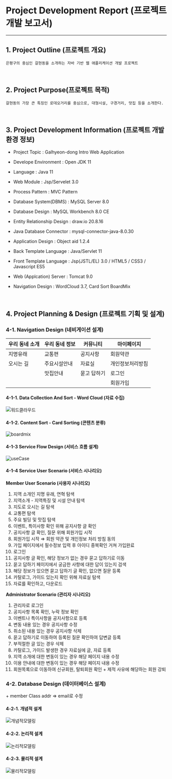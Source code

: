 # Project Development Report (프로젝트 개발 보고서)
-------------------------------------------------
## 1. Project Outline (프로젝트 개요)

    은평구의 중심인 갈현동을 소개하는 자바 기반 웹 애플리케이션 개발 프로젝트

<br>

## 2. Project Purpose(프로젝트 목적)
    갈현동의 가장 큰 특징인 로데오거리를 중심으로, 대형시설, 구경거리, 맛집 등을 소개한다.

<br>

## 3. Project Development Information (프로젝트 개발환경 정보)
- Project Topic : Galhyeon-dong Intro Web Application

- Develope Environment : Open JDK 11

- Language : Java 11

- Web Module : Jsp/Servelet 3.0

- Process Pattern : MVC Pattern

- Database System(DBMS) : MySQL Server 8.0

- Database Design : MySQL Workbench 8.0 CE

- Entity Relationship Design : draw.io 20.8.16

- Java Database Connector : mysql-connector-java-8.0.30

- Application Design : Object aid 1.2.4

- Back Template Language : Java/Servlet 11

- Front Template Language : Jsp(JSTL/EL) 3.0 / HTML5 / CSS3 / Javascript ES5

- Web (Applcation) Server : Tomcat 9.0

- Navigation Design : WordCloud 3.7, Card Sort BoardMix

<br>

## 4. Project Planning & Design (프로젝트 기획 및 설계)

### 4-1. Navigation Design (네비게이션 설계)
| 우리 동네 소개 | 우리 동네 정보 | 커뮤니티 | 마이페이지 | 
|---------------|---------------|---------|------------|
| 지명유래 | 교통편 | 공지사항 | 회원약관 |
| 오시는 길 | 주요시설안내 | 자료실 | 개인정보처리방침 |
| &nbsp; | 맛집안내 | 묻고 답하기 | 로그인 |
| &nbsp; | &nbsp; | &nbsp; | 회원가입 |

#### 4-1-1. Data Collection And Sort - Word Cloud (자료 수집) 
![워드클라우드](./design/wordCloud.png)

#### 4-1-2. Content Sort - Card Sorting (콘텐츠 분류)
![boardmix](./design/cardSorting.png)

#### 4-1-3 Service Flow Design (서비스 흐름 설계) 
![useCase]()

#### 4-1-4 Service User Scenario (서비스 시나리오)
**Member User Scenario (사용자 시나리오)**
1. 지역 소개인 지명 유래, 연혁 탐색
2. 지역소개 - 지역특징 및 시설 안내 탐색
3. 지도로 오시는 길 탐색
4. 교통편 탐색
5. 주요 빌딩 및 맛집 탐색
6. 이벤트, 특이사항 확인 위해 공지사항 글 확인
7. 공지사항 글 확인, 질문 위해 회원가입 시작
8. 회원가입 시작 ⇒ 회원 약관 및 개인정보 처리 방침 동의
9. 가입 페이지에서 필수정보 입력 후 아이디 중복확인 거쳐 가입완료
10. 로그인
11. 공지사항 글 확인, 해당 정보가 없는 경우 묻고 답하기로 이동
12. 묻고 답하기 페이지에서 궁금한 사항에 대한 답이 있는지 검색
13. 해당 정보가 있으면 묻고 답하기 글 확인, 없으면 질문 등록
14. 카탈로그, 가이드 있는지 확인 위해 자료실 탐색
15. 자료를 확인하고, 다운로드
    
**Administrator Scenario (관리자 시나리오)**
1. 관리자로 로그인
2. 공지사항 목록 확인, 누락 정보 확인
3. 이벤트나 특이사항을 공지사항으로 등록
4. 변동 내용 있는 경우 공지사항 수정
5. 취소된 내용 있는 경우 공지사항 삭제
6. 묻고 답하기로 이동하여 등록된 질문 확인하여 답변글 등록
7. 부적절한 글 있는 경우 삭제 
8. 카탈로그, 가이드 발생한 경우 자료실에 글, 자료 등록
9. 지역 소개에 대한 변동이 있는 경우 해당 페이지 내용 수정
10. 이용 안내에 대한 변동이 있는 경우 해당 페이지 내용 수정
11. 회원목록으로 이동하여 신규회원, 탈퇴회원 확인 + 제적 사유에 해당하는 회원 강퇴

### 4-2. Database Design (데이터베이스 설계)
\+ member Class addr => email로 수정

#### 4-2-1. 개념적 설계 
![개념적모델링](./design/info_erd.png)
#### 4-2-2. 논리적 설계
![논리적모델링](./design/logical_erd.png)
#### 4-2-3. 물리적 설계
![물리적모델링](./design/physical_erd2.PNG)